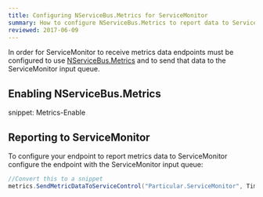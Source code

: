 ```yaml
---
title: Configuring NServiceBus.Metrics for ServiceMonitor
summary: How to configure NServiceBus.Metrics to report data to ServiceMonitor
reviewed: 2017-06-09
---
```


In order for ServiceMonitor to receive metrics data endpoints must be configured to use [NServiceBus.Metrics](/nservicebus/operations/metrics) and to send that data to the ServiceMonitor input queue.

## Enabling NServiceBus.Metrics

snippet: Metrics-Enable

## Reporting to ServiceMonitor

To configure your endpoint to report metrics data to ServiceMonitor configure the endpoint with the ServiceMonitor input queue:

```c#
//Convert this to a snippet
metrics.SendMetricDataToServiceControl("Particular.ServiceMonitor", TimeSpan.FromSeconds(1));
```
